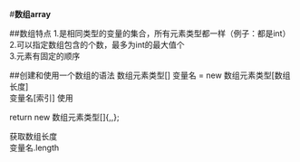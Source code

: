 #**数组array**

##数组特点
1.是相同类型的变量的集合，所有元素类型都一样（例子：都是int）  
2.可以指定数组包含的个数，最多为int的最大值个  
3.元素有固定的顺序

##创建和使用一个数组的语法
数组元素类型[] 变量名 = new 数组元素类型[数组长度]  
变量名[索引] 使用

return new 数组元素类型[]{,,};

获取数组长度  
变量名.length

